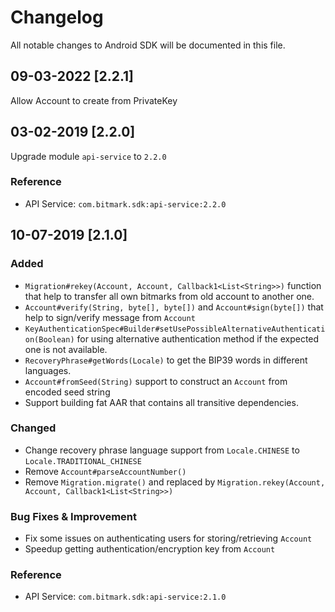 # Changelog
All notable changes to Android SDK will be documented in this file.

## 09-03-2022 [2.2.1]
Allow Account to create from PrivateKey

## 03-02-2019 [2.2.0]
Upgrade module `api-service` to `2.2.0`

### Reference
- API Service: `com.bitmark.sdk:api-service:2.2.0`

## 10-07-2019 [2.1.0]

### Added
- `Migration#rekey(Account, Account, Callback1<List<String>>)` function that help to transfer all own bitmarks from old account to another one.
- `Account#verify(String, byte[], byte[])` and `Account#sign(byte[])` that help to sign/verify message from `Account`
- `KeyAuthenticationSpec#Builder#setUsePossibleAlternativeAuthentication(Boolean)` for using alternative authentication method if the expected one is not available.
- `RecoveryPhrase#getWords(Locale)` to get the BIP39 words in different languages.
- `Account#fromSeed(String)` support to construct an `Account` from encoded seed string
- Support building fat AAR that contains all transitive dependencies.

### Changed
- Change recovery phrase language support from `Locale.CHINESE` to `Locale.TRADITIONAL_CHINESE`
- Remove `Account#parseAccountNumber()`
- Remove `Migration.migrate()` and replaced by `Migration.rekey(Account, Account, Callback1<List<String>>)`

### Bug Fixes & Improvement
- Fix some issues on authenticating users for storing/retrieving `Account` 
- Speedup getting authentication/encryption key from `Account`

### Reference
- API Service: `com.bitmark.sdk:api-service:2.1.0`